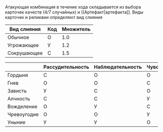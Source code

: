 Атакующая комбинация в течение хода складывается из выбора карточек качеств (4/7 случайных) и [[Артефакт|артефакта]]. Виды карточек и реликвии определяют вид слияния

| Вид слияния | Код | Множитель |
| ---- | ---- | ---- |
| Обычное | О | 1.0 |
| Угрожающее | У | 1.2 |
| Сокрушающее | С | 1.5 |

|  | Рассудительность | Наблюдательность | Чувственность | Открытость |
| ---- | ---- | ---- | ---- | ---- |
| Гордыня | С | О | О | У |
| Гнев | О | О | С | С |
| Зависть | У | С | О | О |
| Алчность | С | С | У | О |
| Вожделение | О | У | С | С |
| Чревоугодие | О | О | У | У |
| Уныние | У | У | О | О |

